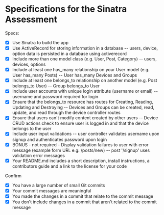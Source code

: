 # Specifications for the Sinatra Assessment

Specs:
- [x] Use Sinatra to build the app
- [x] Use ActiveRecord for storing information in a database -- users, device, option data is persisted in a database using activerecord
- [x] Include more than one model class (e.g. User, Post, Category) -- users, devices, options
- [x] Include at least one has_many relationship on your User model (e.g. User has_many Posts) -- User has_many Devices and Groups
- [x] Include at least one belongs_to relationship on another model (e.g. Post belongs_to User) -- Group belongs_to User
- [x] Include user accounts with unique login attribute (username or email) -- username and password required for login
- [x] Ensure that the belongs_to resource has routes for Creating, Reading, Updating and Destroying -- Devices and Groups can be created, read, update, and read through the device controller routes
- [x] Ensure that users can't modify content created by other users -- Device CRUD actions check to ensure user is logged in and that the device belongs to the user
- [x] Include user input validations -- user controller validates username upon signup and authenticates password upon login
- [x] BONUS - not required - Display validation failures to user with error message (example form URL e.g. /posts/new) -- post '/signup' uses validation error messages
- [x] Your README.md includes a short description, install instructions, a contributors guide and a link to the license for your code

Confirm
- [x] You have a large number of small Git commits
- [x] Your commit messages are meaningful
- [x] You made the changes in a commit that relate to the commit message
- [x] You don't include changes in a commit that aren't related to the commit message